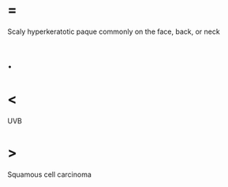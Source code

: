 # =

Scaly hyperkeratotic paque commonly on the face, back, or neck

# .

# <

UVB

# >

Squamous cell carcinoma
